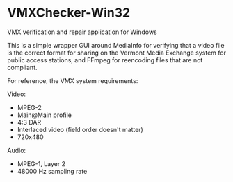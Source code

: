 VMXChecker-Win32
================

VMX verification and repair application for Windows

This is a simple wrapper GUI around MediaInfo for verifying that a video file
is the correct format for sharing on the Vermont Media Exchange system for
public access stations, and FFmpeg for reencoding files that are not compliant.

For reference, the VMX system requirements:

Video:

* MPEG-2
* Main@Main profile
* 4:3 DAR
* Interlaced video (field order doesn't matter)
* 720x480

Audio:

* MPEG-1, Layer 2
* 48000 Hz sampling rate
